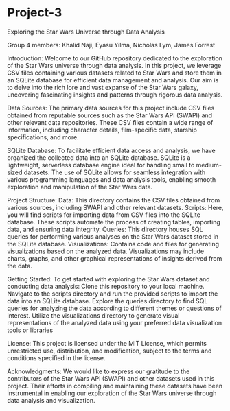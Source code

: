 # Project-3
Exploring the Star Wars Universe through Data Analysis

Group 4 members: Khalid Naji, Eyasu Yilma, Nicholas Lym, James Forrest 

Introduction:
Welcome to our GitHub repository dedicated to the exploration of the Star Wars universe through data analysis. In this project, we leverage CSV files containing various datasets related to Star Wars and store them in an SQLite database for efficient data management and analysis. Our aim is to delve into the rich lore and vast expanse of the Star Wars galaxy, uncovering fascinating insights and patterns through rigorous data analysis.

Data Sources:
The primary data sources for this project include CSV files obtained from reputable sources such as the Star Wars API (SWAPI) and other relevant data repositories. These CSV files contain a wide range of information, including character details, film-specific data, starship specifications, and more.

SQLite Database:
To facilitate efficient data access and analysis, we have organized the collected data into an SQLite database. SQLite is a lightweight, serverless database engine ideal for handling small to medium-sized datasets. The use of SQLite allows for seamless integration with various programming languages and data analysis tools, enabling smooth exploration and manipulation of the Star Wars data.

Project Structure:
Data: This directory contains the CSV files obtained from various sources, including SWAPI and other relevant datasets.
Scripts: Here, you will find scripts for importing data from CSV files into the SQLite database. These scripts automate the process of creating tables, importing data, and ensuring data integrity.
Queries: This directory houses SQL queries for performing various analyses on the Star Wars dataset stored in the SQLite database.
Visualizations: Contains code and files for generating visualizations based on the analyzed data. Visualizations may include charts, graphs, and other graphical representations of insights derived from the data.

Getting Started:
To get started with exploring the Star Wars dataset and conducting data analysis:
Clone this repository to your local machine.
Navigate to the scripts directory and run the provided scripts to import the data into an SQLite database.
Explore the queries directory to find SQL queries for analyzing the data according to different themes or questions of interest.
Utilize the visualizations directory to generate visual representations of the analyzed data using your preferred data visualization tools or libraries


License:
This project is licensed under the MIT License, which permits unrestricted use, distribution, and modification, subject to the terms and conditions specified in the license.

Acknowledgments:
We would like to express our gratitude to the contributors of the Star Wars API (SWAPI) and other datasets used in this project. Their efforts in compiling and maintaining these datasets have been instrumental in enabling our exploration of the Star Wars universe through data analysis and visualization.  
